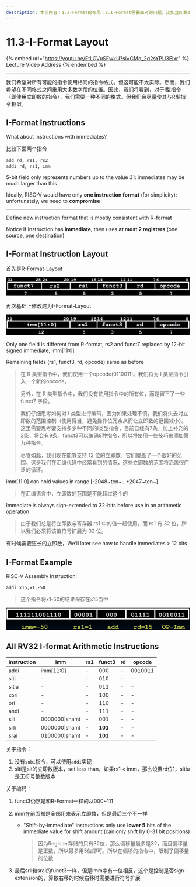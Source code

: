 ```yaml
---
description: 本节内容：1.I-Format的布局；2.I-Format需要面对的问题，比如立即数的范围；3.I-Format的例子；4.所有的I-Format指令，关键看如何编码偏移指令；
---
```


# 11.3-I-Format Layout

{% embed url="https://youtu.be/EtLGVuSFwkU?si=GMq_2q2sYPU3Elxr" %}
Lecture Video Address
{% endembed %}

---

我们希望对所有可能的指令使用相同的指令格式。但这可能不太实际。然而，我们希望在不同格式之间重用大多数字段的位置。因此，我们将看到，对于I型指令（即使用立即数的指令），我们需要一种不同的格式。但我们会尽量使其与R型指令相似。

## I-Format Instructions

What about instructions with immediates?

比较下面两个指令

```assembly
add rd, rs1, rs2
addi rd, rs1, imm
```

5-bit field only represents numbers up to the value 31: immediates may be much larger than this

Ideally, RISC-V would have only **one instruction format** (for simplicity): unfortunately, we need to **compromise**

---

Define new instruction format that is mostly consistent with R-format

Notice if instruction has **immediate**, then uses **at most 2 registers** (one source, one destination)

## I-Format Instruction Layout

首先是R-Format-Layout

![image-20240607094235968](.image/image-20240607094235968.png)

再次基础上修改成为I-Format-Layout

![image-20240607095041087](.image/image-20240607095041087.png)

Only one field is different from R-format, rs2 and funct7 replaced by 12-bit signed immediate, imm[11:0]

Remaining fields (rs1, funct3, rd, opcode) same as before

> 在 R 类型指令中，我们使用一个opcode(0110011)。我们将为 I 类型指令引入一个新的opcode。
>
> 另外，在 R 类型指令中，我们没有使用指令中的所有位，而是留下了一些 funct7 字段。
>
> 我们仔细思考如何对 I 类型进行编码，因为如果处理不慎，我们将失去对立即数的范围控制（使用得当，避免操作位冗余从而让立即数的范围减小）。这里需要思考要支持多少种不同的I类型指令，目前已经有7条，加上补充的2条，将会有9条。funct3可以编码8种指令，所以将使用一些技巧来添加第九种指令。
>
> 尽管如此，我们现在能够支持 12 位的立即数。它们覆盖了一个很好的范围。这是我们在汇编代码中经常看到的情况，这些立即数的范围将涵盖很广泛的循环。

imm[11:0] can hold values in range [-2048~ten~ , +2047~ten~]

> 在汇编语言中，立即数的范围是不能超过这个的

Immediate is always sign-extended to 32-bits before use in an arithmetic operation

> 由于我们总是将立即数与寄存器 rs1 中的值一起使用，而 rs1 有 32 位，所以我们必须将该值符号扩展为 32 位。

有时候需要更长的立即数，We’ll later see how to handle immediates > 12 bits

## I-Format Example

RISC-V Assembly Instruction:

```assembly
addi x15,x1,-50
```

> 这个指令将x1-50的结果保存在x15当中

![image-20240607095120096](.image/image-20240607095120096.png)

## All RV32 I-format Arithmetic Instructions

| instruction | imm            | rs1  | funct3  | rd   | opcode  |
| ----------- | -------------- | ---- | ------- | ---- | ------- |
| addi        | imm[11:0]      | -    | 000     | -    | 0010011 |
| slti        | -              | -    | 010     | -    | -       |
| sltiu       | -              | -    | 011     | -    | -       |
| xori        | -              | -    | 100     | -    | -       |
| ori         | -              | -    | 110     | -    | -       |
| andi        | -              | -    | 111     | -    | -       |
| slli        | 0000000\|shamt | -    | 001     | -    | -       |
| srli        | 0000000\|shamt | -    | **101** | -    | -       |
| srai        | 0100000\|shamt | -    | **101** | -    | -       |

关于指令：

1. 没有`subi`指令，可以使用`addi`实现
2. slti是slt的立即数版本，set less than，如果rs1 < imm，那么设置rd位1，sltiu是无符号整数版本

关于编码：

1. funct3仍然是和R-Format一样的从000~111

2. imm在前面都是全部用来表示立即数，但是最后三个不一样

    - "Shift-by-immediate" instructions only use **lower 5** bits of the immediate value for shift amount (can only shift by 0-31 bit positions)

        > 因为Register存储的只有32位，那么偏移量最多是32，而且偏移量是正数，所以最多用5位即可。所以在偏移的指令中，限制了偏移量的位数

3. 最后srli和srai的funct3一样，但是imm中有一位相反，这个是控制是否sign-extension的，算数右移的时候右移时需要进行符号扩展
